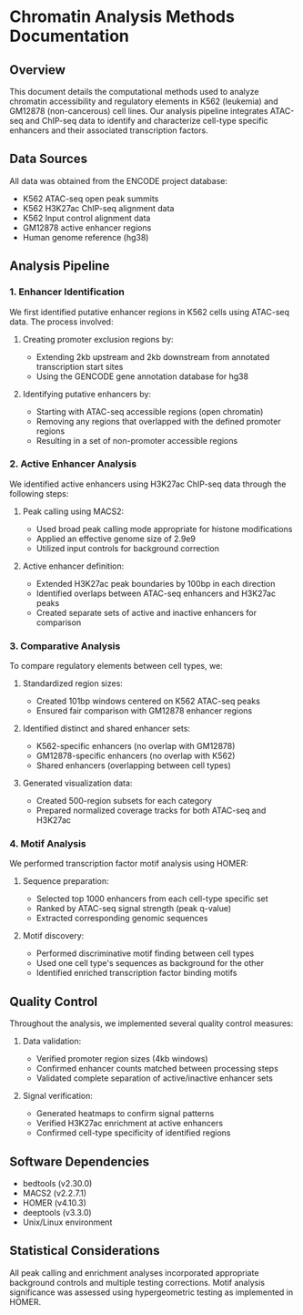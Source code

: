 # Chromatin Analysis Methods Documentation

## Overview
This document details the computational methods used to analyze chromatin accessibility and regulatory elements in K562 (leukemia) and GM12878 (non-cancerous) cell lines. Our analysis pipeline integrates ATAC-seq and ChIP-seq data to identify and characterize cell-type specific enhancers and their associated transcription factors.

## Data Sources
All data was obtained from the ENCODE project database:
- K562 ATAC-seq open peak summits
- K562 H3K27ac ChIP-seq alignment data
- K562 Input control alignment data
- GM12878 active enhancer regions
- Human genome reference (hg38)

## Analysis Pipeline

### 1. Enhancer Identification
We first identified putative enhancer regions in K562 cells using ATAC-seq data. The process involved:

1. Creating promoter exclusion regions by:
   - Extending 2kb upstream and 2kb downstream from annotated transcription start sites
   - Using the GENCODE gene annotation database for hg38
   
2. Identifying putative enhancers by:
   - Starting with ATAC-seq accessible regions (open chromatin)
   - Removing any regions that overlapped with the defined promoter regions
   - Resulting in a set of non-promoter accessible regions

### 2. Active Enhancer Analysis
We identified active enhancers using H3K27ac ChIP-seq data through the following steps:

1. Peak calling using MACS2:
   - Used broad peak calling mode appropriate for histone modifications
   - Applied an effective genome size of 2.9e9
   - Utilized input controls for background correction

2. Active enhancer definition:
   - Extended H3K27ac peak boundaries by 100bp in each direction
   - Identified overlaps between ATAC-seq enhancers and H3K27ac peaks
   - Created separate sets of active and inactive enhancers for comparison

### 3. Comparative Analysis
To compare regulatory elements between cell types, we:

1. Standardized region sizes:
   - Created 101bp windows centered on K562 ATAC-seq peaks
   - Ensured fair comparison with GM12878 enhancer regions

2. Identified distinct and shared enhancer sets:
   - K562-specific enhancers (no overlap with GM12878)
   - GM12878-specific enhancers (no overlap with K562)
   - Shared enhancers (overlapping between cell types)

3. Generated visualization data:
   - Created 500-region subsets for each category
   - Prepared normalized coverage tracks for both ATAC-seq and H3K27ac

### 4. Motif Analysis
We performed transcription factor motif analysis using HOMER:

1. Sequence preparation:
   - Selected top 1000 enhancers from each cell-type specific set
   - Ranked by ATAC-seq signal strength (peak q-value)
   - Extracted corresponding genomic sequences

2. Motif discovery:
   - Performed discriminative motif finding between cell types
   - Used one cell type's sequences as background for the other
   - Identified enriched transcription factor binding motifs

## Quality Control
Throughout the analysis, we implemented several quality control measures:

1. Data validation:
   - Verified promoter region sizes (4kb windows)
   - Confirmed enhancer counts matched between processing steps
   - Validated complete separation of active/inactive enhancer sets

2. Signal verification:
   - Generated heatmaps to confirm signal patterns
   - Verified H3K27ac enrichment at active enhancers
   - Confirmed cell-type specificity of identified regions

## Software Dependencies
- bedtools (v2.30.0)
- MACS2 (v2.2.7.1)
- HOMER (v4.10.3)
- deeptools (v3.3.0)
- Unix/Linux environment

## Statistical Considerations
All peak calling and enrichment analyses incorporated appropriate background controls and multiple testing corrections. Motif analysis significance was assessed using hypergeometric testing as implemented in HOMER.
